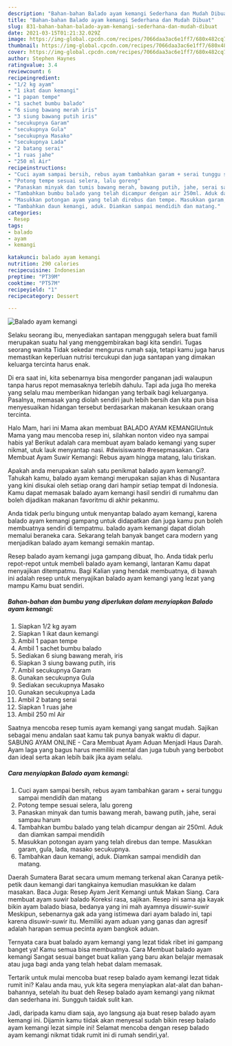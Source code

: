```yaml
---
description: "Bahan-bahan Balado ayam kemangi Sederhana dan Mudah Dibuat"
title: "Bahan-bahan Balado ayam kemangi Sederhana dan Mudah Dibuat"
slug: 831-bahan-bahan-balado-ayam-kemangi-sederhana-dan-mudah-dibuat
date: 2021-03-15T01:21:32.029Z
image: https://img-global.cpcdn.com/recipes/7066daa3ac6e1ff7/680x482cq70/balado-ayam-kemangi-foto-resep-utama.jpg
thumbnail: https://img-global.cpcdn.com/recipes/7066daa3ac6e1ff7/680x482cq70/balado-ayam-kemangi-foto-resep-utama.jpg
cover: https://img-global.cpcdn.com/recipes/7066daa3ac6e1ff7/680x482cq70/balado-ayam-kemangi-foto-resep-utama.jpg
author: Stephen Haynes
ratingvalue: 3.4
reviewcount: 6
recipeingredient:
- "1/2 kg ayam"
- "1 ikat daun kemangi"
- "1 papan tempe"
- "1 sachet bumbu balado"
- "6 siung bawang merah iris"
- "3 siung bawang putih iris"
- "secukupnya Garam"
- "secukupnya Gula"
- "secukupnya Masako"
- "secukupnya Lada"
- "2 batang serai"
- "1 ruas jahe"
- "250 ml Air"
recipeinstructions:
- "Cuci ayam sampai bersih, rebus ayam tambahkan garam + serai tunggu sampai mendidih dan matang"
- "Potong tempe sesuai selera, lalu goreng"
- "Panaskan minyak dan tumis bawang merah, bawang putih, jahe, serai sampau harum"
- "Tambahkan bumbu balado yang telah dicampur dengan air 250ml. Aduk dan diamkan sampai mendidih"
- "Masukkan potongan ayam yang telah direbus dan tempe. Masukkan garam, gula, lada, masako secukupnya."
- "Tambahkan daun kemangi, aduk. Diamkan sampai mendidih dan matang."
categories:
- Resep
tags:
- balado
- ayam
- kemangi

katakunci: balado ayam kemangi 
nutrition: 290 calories
recipecuisine: Indonesian
preptime: "PT39M"
cooktime: "PT57M"
recipeyield: "1"
recipecategory: Dessert

---
```



![Balado ayam kemangi](https://img-global.cpcdn.com/recipes/7066daa3ac6e1ff7/680x482cq70/balado-ayam-kemangi-foto-resep-utama.jpg)

Selaku seorang ibu, menyediakan santapan menggugah selera buat famili merupakan suatu hal yang menggembirakan bagi kita sendiri. Tugas seorang  wanita Tidak sekedar mengurus rumah saja, tetapi kamu juga harus memastikan keperluan nutrisi tercukupi dan juga santapan yang dimakan keluarga tercinta harus enak.

Di era  saat ini, kita sebenarnya bisa mengorder panganan jadi walaupun tanpa harus repot memasaknya terlebih dahulu. Tapi ada juga lho mereka yang selalu mau memberikan hidangan yang terbaik bagi keluarganya. Pasalnya, memasak yang diolah sendiri jauh lebih bersih dan kita pun bisa menyesuaikan hidangan tersebut berdasarkan makanan kesukaan orang tercinta. 

Halo Mam, hari ini Mama akan membuat BALADO AYAM KEMANGIUntuk Mama yang mau mencoba resep ini, silahkan nonton video nya sampai habis ya! Berikut adalah cara membuat ayam balado kemangi yang super nikmat, utuk lauk menyantap nasi. #dwisiswanto #resepmasakan. Cara Membuat Ayam Suwir Kemangi: Rebus ayam hingga matang, lalu tiriskan.

Apakah anda merupakan salah satu penikmat balado ayam kemangi?. Tahukah kamu, balado ayam kemangi merupakan sajian khas di Nusantara yang kini disukai oleh setiap orang dari hampir setiap tempat di Indonesia. Kamu dapat memasak balado ayam kemangi hasil sendiri di rumahmu dan boleh dijadikan makanan favoritmu di akhir pekanmu.

Anda tidak perlu bingung untuk menyantap balado ayam kemangi, karena balado ayam kemangi gampang untuk didapatkan dan juga kamu pun boleh membuatnya sendiri di tempatmu. balado ayam kemangi dapat diolah memalui beraneka cara. Sekarang telah banyak banget cara modern yang menjadikan balado ayam kemangi semakin mantap.

Resep balado ayam kemangi juga gampang dibuat, lho. Anda tidak perlu repot-repot untuk membeli balado ayam kemangi, lantaran Kamu dapat menyajikan ditempatmu. Bagi Kalian yang hendak membuatnya, di bawah ini adalah resep untuk menyajikan balado ayam kemangi yang lezat yang mampu Kamu buat sendiri.

<!--inarticleads1-->

##### Bahan-bahan dan bumbu yang diperlukan dalam menyiapkan Balado ayam kemangi:

1. Siapkan 1/2 kg ayam
1. Siapkan 1 ikat daun kemangi
1. Ambil 1 papan tempe
1. Ambil 1 sachet bumbu balado
1. Sediakan 6 siung bawang merah, iris
1. Siapkan 3 siung bawang putih, iris
1. Ambil secukupnya Garam
1. Gunakan secukupnya Gula
1. Sediakan secukupnya Masako
1. Gunakan secukupnya Lada
1. Ambil 2 batang serai
1. Siapkan 1 ruas jahe
1. Ambil 250 ml Air


Saatnya mencoba resep tumis ayam kemangi yang sangat mudah. Sajikan sebagai menu andalan saat kamu tak punya banyak waktu di dapur. SABUNG AYAM ONLINE - Cara Membuat Ayam Aduan Menjadi Haus Darah. Ayam laga yang bagus harus memiliki mental dan juga tubuh yang berbobot dan ideal serta akan lebih baik jika ayam selalu. 

<!--inarticleads2-->

##### Cara menyiapkan Balado ayam kemangi:

1. Cuci ayam sampai bersih, rebus ayam tambahkan garam + serai tunggu sampai mendidih dan matang
1. Potong tempe sesuai selera, lalu goreng
1. Panaskan minyak dan tumis bawang merah, bawang putih, jahe, serai sampau harum
1. Tambahkan bumbu balado yang telah dicampur dengan air 250ml. Aduk dan diamkan sampai mendidih
1. Masukkan potongan ayam yang telah direbus dan tempe. Masukkan garam, gula, lada, masako secukupnya.
1. Tambahkan daun kemangi, aduk. Diamkan sampai mendidih dan matang.


Daerah Sumatera Barat secara umum memang terkenal akan Caranya petik-petik daun kemangi dari tangkainya kemudian masukkan ke dalam masakan. Baca Juga: Resep Ayam Jerit Kemangi untuk Makan Siang. Cara membuat ayam suwir balado Koreksi rasa, sajikan. Resep ini sama aja kayak bikin ayam balado biasa, bedanya yang ini mah ayamnya disuwir-suwir Meskipun, sebenarnya gak ada yang istimewa dari ayam balado ini, tapi karena disuwir-suwir itu. Memiliki ayam aduan yang ganas dan agresif adalah harapan semua pecinta ayam bangkok aduan. 

Ternyata cara buat balado ayam kemangi yang lezat tidak ribet ini gampang banget ya! Kamu semua bisa membuatnya. Cara Membuat balado ayam kemangi Sangat sesuai banget buat kalian yang baru akan belajar memasak atau juga bagi anda yang telah hebat dalam memasak.

Tertarik untuk mulai mencoba buat resep balado ayam kemangi lezat tidak rumit ini? Kalau anda mau, yuk kita segera menyiapkan alat-alat dan bahan-bahannya, setelah itu buat deh Resep balado ayam kemangi yang nikmat dan sederhana ini. Sungguh taidak sulit kan. 

Jadi, daripada kamu diam saja, ayo langsung aja buat resep balado ayam kemangi ini. Dijamin kamu tiidak akan menyesal sudah bikin resep balado ayam kemangi lezat simple ini! Selamat mencoba dengan resep balado ayam kemangi nikmat tidak rumit ini di rumah sendiri,ya!.

